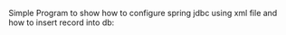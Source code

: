 Simple Program to show how to configure spring jdbc using xml file and how to insert record into db: